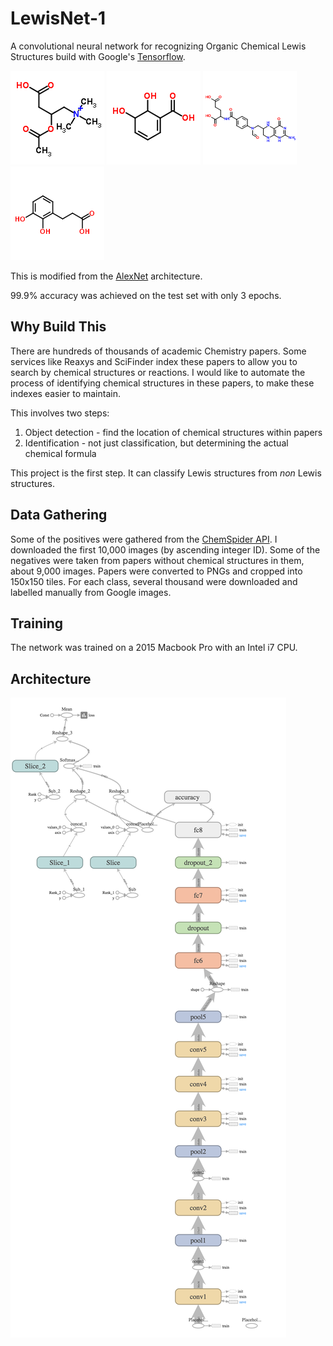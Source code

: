 LewisNet-1
==========

A convolutional neural network for recognizing Organic Chemical Lewis Structures build with Google's [Tensorflow](https://github.com/tensorflow/tensorflow).

![molecule-1](./readme-img/1.png)
![molecule-2](./readme-img/2.png)
![molecule-9](./readme-img/9.png)
![molecule-19](./readme-img/19.png)

This is modified from the [AlexNet](https://papers.nips.cc/paper/4824-imagenet-classification-with-deep-convolutional-neural-networks.pdf) architecture.

99.9% accuracy was achieved on the test set with only 3 epochs.

## Why Build This

There are hundreds of thousands of academic Chemistry papers.
Some services like Reaxys and SciFinder index these papers to allow you to search by chemical structures or reactions.
I would like to automate the process of identifying chemical structures in these papers, to make these indexes easier to maintain.

This involves two steps:
1. Object detection - find the location of chemical structures within papers
1. Identification - not just classification, but determining the actual chemical formula

This project is the first step. It can classify Lewis structures from *non* Lewis structures.


## Data Gathering

Some of the positives were gathered from the [ChemSpider API](http://www.chemspider.com/).
I downloaded the first 10,000 images (by ascending integer ID).
Some of the negatives were taken from papers without chemical structures in them, about 9,000 images.
Papers were converted to PNGs and cropped into 150x150 tiles.
For each class, several thousand were downloaded and labelled manually from Google images.

## Training

The network was trained on a 2015 Macbook Pro with an Intel i7 CPU.

## Architecture

![tensorflow-graph](./readme-img/graph.png)

